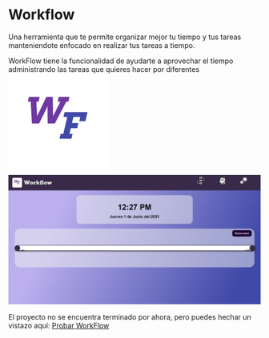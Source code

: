 # Workflow 
Una herramienta que te permite organizar mejor tu tiempo y tus tareas manteniendote enfocado en realizar tus tareas a tiempo.

WorkFlow tiene la funcionalidad de ayudarte a aprovechar el tiempo administrando las tareas que quieres hacer por diferentes
![Logo Workflow](https://raw.githubusercontent.com/YahirAdrian/Workflow/2c5c9d4bea8549b77a6f050c9ebe2dbccbf39f77/src/logo/workflow-logo.svg "Workflow")
![Interfaz de la aplicación web](https://github.com/YahirAdrian/Workflow/blob/main/src/screenshots/app.jpeg?raw=true "Interfaz Workflow")

El proyecto no se encuentra terminado por ahora, pero puedes hechar un vistazo aquí: [Probar WorkFlow](https://myworkflow.netlify.app/)
